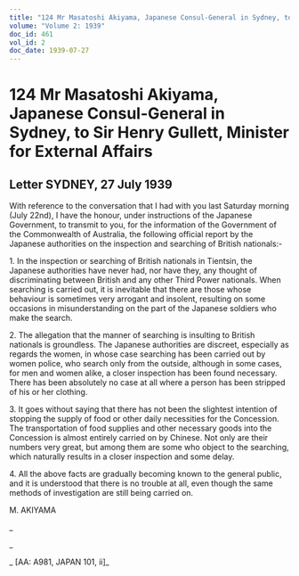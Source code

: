 ```yaml
---
title: "124 Mr Masatoshi Akiyama, Japanese Consul-General in Sydney, to Sir Henry Gullett, Minister for External Affairs"
volume: "Volume 2: 1939"
doc_id: 461
vol_id: 2
doc_date: 1939-07-27
---
```


# 124 Mr Masatoshi Akiyama, Japanese Consul-General in Sydney, to Sir Henry Gullett, Minister for External Affairs

## Letter SYDNEY, 27 July 1939

With reference to the conversation that I had with you last Saturday morning (July 22nd), I have the honour, under instructions of the Japanese Government, to transmit to you, for the information of the Government of the Commonwealth of Australia, the following official report by the Japanese authorities on the inspection and searching of British nationals:-

1\. In the inspection or searching of British nationals in Tientsin, the Japanese authorities have never had, nor have they, any thought of discriminating between British and any other Third Power nationals. When searching is carried out, it is inevitable that there are those whose behaviour is sometimes very arrogant and insolent, resulting on some occasions in misunderstanding on the part of the Japanese soldiers who make the search.

2\. The allegation that the manner of searching is insulting to British nationals is groundless. The Japanese authorities are discreet, especially as regards the women, in whose case searching has been carried out by women police, who search only from the outside, although in some cases, for men and women alike, a closer inspection has been found necessary. There has been absolutely no case at all where a person has been stripped of his or her clothing.

3\. It goes without saying that there has not been the slightest intention of stopping the supply of food or other daily necessities for the Concession. The transportation of food supplies and other necessary goods into the Concession is almost entirely carried on by Chinese. Not only are their numbers very great, but among them are some who object to the searching, which naturally results in a closer inspection and some delay.

4\. All the above facts are gradually becoming known to the general public, and it is understood that there is no trouble at all, even though the same methods of investigation are still being carried on.

M. AKIYAMA

_

_

_ [AA: A981, JAPAN 101, ii]_
